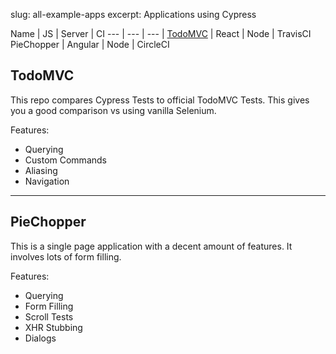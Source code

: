 slug: all-example-apps
excerpt: Applications using Cypress

Name | JS | Server | CI
--- | --- | --- |
[TodoMVC](https://github.com/cypress-io/examples-react-travis-ci) | React | Node | TravisCI
PieChopper | Angular | Node | CircleCI

## TodoMVC
This repo compares Cypress Tests to official TodoMVC Tests. This gives you a good comparison vs using vanilla Selenium.

Features:
- Querying
- Custom Commands
- Aliasing
- Navigation

***

## PieChopper
This is a single page application with a decent amount of features. It involves lots of form filling.

Features:
- Querying
- Form Filling
- Scroll Tests
- XHR Stubbing
- Dialogs
